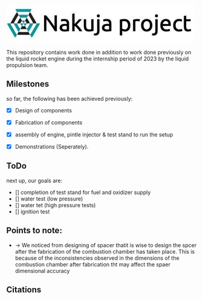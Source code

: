 ![Alt text](./resources/images/Nakuja%20Logo.jpg?raw=true "Title")

This repository contains work done in addition to work done previously on the liquid rocket engine during the internship period of 2023 by the liquid propulsion team.

## Milestones
so far, the following has been achieved previously:
- [x] Design of components
- [x] Fabrication of components
- [x] assembly of engine, pintle injector & test stand to run the setup
- [x] Demonstrations (Seperately).


## ToDo
next up, our goals are:
- [] completion of test stand for fuel and oxidizer supply
- [] water test (low pressure)
- [] water tet (high pressure tests)
- [] ignition test

## Points to note:
- -> We noticed from designing of spacer thatit is wise to design the spcer after the fabrication of the combustion chamber has taken place. This is because of the inconsistencies observed in the dimensions of the combustion chamber after fabrication tht may affect the spaer dimensional accuracy

## Citations